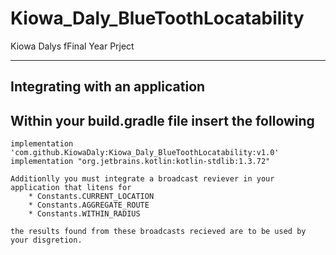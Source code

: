 # Kiowa_Daly_BlueToothLocatability
Kiowa Dalys fFinal Year Prject

---

## **Integrating with an application**

Within your build.gradle file insert the following 
---
    implementation 'com.github.KiowaDaly:Kiowa_Daly_BlueToothLocatability:v1.0'
    implementation "org.jetbrains.kotlin:kotlin-stdlib:1.3.72"
    
    Additionlly you must integrate a broadcast reviever in your application that litens for 
        * Constants.CURRENT_LOCATION
        * Constants.AGGREGATE_ROUTE
        * Constants.WITHIN_RADIUS
    
    the results found from these broadcasts recieved are to be used by your disgretion.
